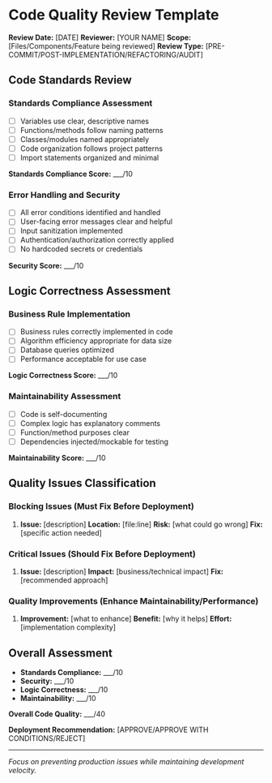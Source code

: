# Code Quality Review Template

**Review Date:** [DATE]
**Reviewer:** [YOUR NAME]
**Scope:** [Files/Components/Feature being reviewed]
**Review Type:** [PRE-COMMIT/POST-IMPLEMENTATION/REFACTORING/AUDIT]

## Code Standards Review

### Standards Compliance Assessment
- [ ] Variables use clear, descriptive names
- [ ] Functions/methods follow naming patterns
- [ ] Classes/modules named appropriately
- [ ] Code organization follows project patterns
- [ ] Import statements organized and minimal

**Standards Compliance Score:** ___/10

### Error Handling and Security
- [ ] All error conditions identified and handled
- [ ] User-facing error messages clear and helpful
- [ ] Input sanitization implemented
- [ ] Authentication/authorization correctly applied
- [ ] No hardcoded secrets or credentials

**Security Score:** ___/10

## Logic Correctness Assessment

### Business Rule Implementation
- [ ] Business rules correctly implemented in code
- [ ] Algorithm efficiency appropriate for data size
- [ ] Database queries optimized
- [ ] Performance acceptable for use case

**Logic Correctness Score:** ___/10

### Maintainability Assessment
- [ ] Code is self-documenting
- [ ] Complex logic has explanatory comments
- [ ] Function/method purposes clear
- [ ] Dependencies injected/mockable for testing

**Maintainability Score:** ___/10

## Quality Issues Classification

### Blocking Issues (Must Fix Before Deployment)
1. **Issue:** [description]
   **Location:** [file:line]
   **Risk:** [what could go wrong]
   **Fix:** [specific action needed]

### Critical Issues (Should Fix Before Deployment)  
1. **Issue:** [description]
   **Impact:** [business/technical impact]
   **Fix:** [recommended approach]

### Quality Improvements (Enhance Maintainability/Performance)
1. **Improvement:** [what to enhance]
   **Benefit:** [why it helps]
   **Effort:** [implementation complexity]

## Overall Assessment
- **Standards Compliance:** ___/10
- **Security:** ___/10
- **Logic Correctness:** ___/10
- **Maintainability:** ___/10

**Overall Code Quality:** ___/40

**Deployment Recommendation:** [APPROVE/APPROVE WITH CONDITIONS/REJECT]

---
*Focus on preventing production issues while maintaining development velocity.*
